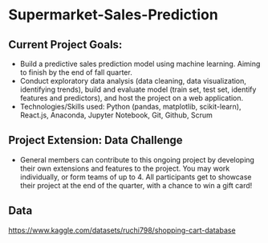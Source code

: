 # Supermarket-Sales-Prediction

## Current Project Goals:
 
 * Build a predictive sales prediction model using machine learning. Aiming to finish by the end of fall quarter.
 * Conduct exploratory data analysis (data cleaning, data visualization, identifying trends), build and evaluate model (train set, test set, identify features and predictors), and host the project on a web application. 
 * Technologies/Skills used: Python (pandas, matplotlib, scikit-learn), React.js, Anaconda, Jupyter Notebook, Git, Github, Scrum
 
## Project Extension: Data Challenge
 * General members can contribute to this ongoing project by developing their own extensions and features to the project. You may work individually, or form teams of up to 4. All participants get to showcase their project at the end of the quarter, with a chance to win a gift card!

## Data

https://www.kaggle.com/datasets/ruchi798/shopping-cart-database
 
